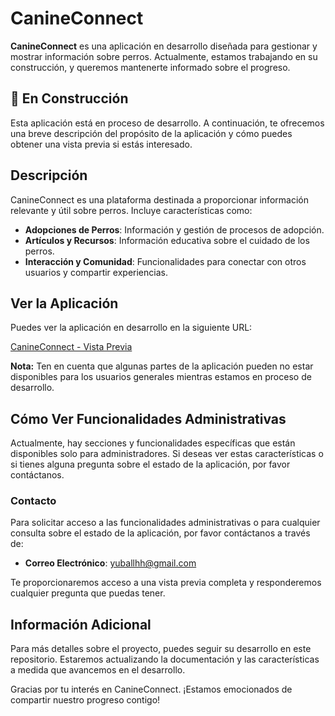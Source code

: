 # CanineConnect

**CanineConnect** es una aplicación en desarrollo diseñada para gestionar y mostrar información sobre perros. Actualmente, estamos trabajando en su construcción, y queremos mantenerte informado sobre el progreso.

## 🚧 En Construcción

Esta aplicación está en proceso de desarrollo. A continuación, te ofrecemos una breve descripción del propósito de la aplicación y cómo puedes obtener una vista previa si estás interesado.

## Descripción

CanineConnect es una plataforma destinada a proporcionar información relevante y útil sobre perros. Incluye características como:

- **Adopciones de Perros**: Información y gestión de procesos de adopción.
- **Artículos y Recursos**: Información educativa sobre el cuidado de los perros.
- **Interacción y Comunidad**: Funcionalidades para conectar con otros usuarios y compartir experiencias.

## Ver la Aplicación

Puedes ver la aplicación en desarrollo en la siguiente URL:

[CanineConnect - Vista Previa](https://canine-connect.netlify.app/)

**Nota:** Ten en cuenta que algunas partes de la aplicación pueden no estar disponibles para los usuarios generales mientras estamos en proceso de desarrollo.

## Cómo Ver Funcionalidades Administrativas

Actualmente, hay secciones y funcionalidades específicas que están disponibles solo para administradores. Si deseas ver estas características o si tienes alguna pregunta sobre el estado de la aplicación, por favor contáctanos.

### Contacto

Para solicitar acceso a las funcionalidades administrativas o para cualquier consulta sobre el estado de la aplicación, por favor contáctanos a través de:

- **Correo Electrónico**: [yuballhh@gmail.com](mailto:tu_email@example.com)

Te proporcionaremos acceso a una vista previa completa y responderemos cualquier pregunta que puedas tener.

## Información Adicional

Para más detalles sobre el proyecto, puedes seguir su desarrollo en este repositorio. Estaremos actualizando la documentación y las características a medida que avancemos en el desarrollo.

Gracias por tu interés en CanineConnect. ¡Estamos emocionados de compartir nuestro progreso contigo!






